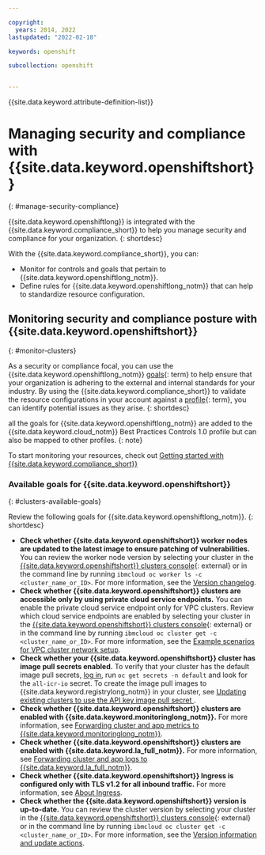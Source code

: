 ```yaml
---

copyright: 
  years: 2014, 2022
lastupdated: "2022-02-18"

keywords: openshift

subcollection: openshift


---
```


{{site.data.keyword.attribute-definition-list}}


# Managing security and compliance with {{site.data.keyword.openshiftshort}}
{: #manage-security-compliance}

{{site.data.keyword.openshiftlong}} is integrated with the {{site.data.keyword.compliance_short}} to help you manage security and compliance for your organization.
{: shortdesc}

With the {{site.data.keyword.compliance_short}}, you can:

* Monitor for controls and goals that pertain to {{site.data.keyword.openshiftlong_notm}}.
* Define rules for {{site.data.keyword.openshiftlong_notm}} that can help to standardize resource configuration.

## Monitoring security and compliance posture with {{site.data.keyword.openshiftshort}}
{: #monitor-clusters}

As a security or compliance focal, you can use the {{site.data.keyword.openshiftlong_notm}} [goals](#x2117978){: term} to help ensure that your organization is adhering to the external and internal standards for your industry. By using the {{site.data.keyword.compliance_short}} to validate the resource configurations in your account against a [profile](#x2034950){: term}, you can identify potential issues as they arise.
{: shortdesc}

all the goals for {{site.data.keyword.openshiftlong_notm}} are added to the {{site.data.keyword.cloud_notm}} Best Practices Controls 1.0 profile but can also be mapped to other profiles.
{: note}

To start monitoring your resources, check out [Getting started with {{site.data.keyword.compliance_short}}](/docs/security-compliance?topic=security-compliance-getting-started)

### Available goals for {{site.data.keyword.openshiftshort}}
{: #clusters-available-goals}

Review the following goals for {{site.data.keyword.openshiftlong_notm}}.
{: shortdesc}


- **Check whether {{site.data.keyword.openshiftshort}} worker nodes are updated to the latest image to ensure patching of vulnerabilities.** You can review the worker node version by selecting your cluster in the [{{site.data.keyword.openshiftshort}} clusters console](https://cloud.ibm.com/kubernetes/clusters?platformType=openshift){: external} or in the command line by running `ibmcloud oc worker ls -c <cluster_name_or_ID>`. For more information, see the [Version changelog](/docs/openshift?topic=openshift-openshift_changelog).
- **Check whether {{site.data.keyword.openshiftshort}} clusters are accessible only by using private cloud service endpoints.** You can enable the private cloud service endpoint only for VPC clusters. Review which cloud service endpoints are enabled by selecting your cluster in the [{{site.data.keyword.openshiftshort}} clusters console](https://cloud.ibm.com/kubernetes/clusters?platformType=openshift){: external} or in the command line by running `ibmcloud oc cluster get -c <cluster_name_or_ID>`. For more information, see the [Example scenarios for VPC cluster network setup](/docs/openshift?topic=openshift-plan_clusters#vpc-workeruser-master).
- **Check whether your {{site.data.keyword.openshiftshort}} cluster has image pull secrets enabled.** To verify that your cluster has the default image pull secrets, [log in](/docs/openshift?topic=openshift-access_cluster), run `oc get secrets -n default` and look for the `all-icr-io` secret. To create the image pull images to {{site.data.keyword.registrylong_notm}} in your cluster, see [Updating existing clusters to use the API key image pull secret
](/docs/openshift?topic=openshift-registry#imagePullSecret_migrate_api_key).
- **Check whether {{site.data.keyword.openshiftshort}} clusters are enabled with {{site.data.keyword.monitoringlong_notm}}.** For more information, see [Forwarding cluster and app metrics to {{site.data.keyword.monitoringlong_notm}}](/docs/openshift?topic=openshift-health-monitor#openshift_monitoring).
- **Check whether {{site.data.keyword.openshiftshort}} clusters are enabled with {{site.data.keyword.la_full_notm}}.** For more information, see [Forwarding cluster and app logs to {{site.data.keyword.la_full_notm}}](/docs/openshift?topic=openshift-health#openshift_logging).
- **Check whether {{site.data.keyword.openshiftshort}} Ingress is configured only with TLS v1.2 for all inbound traffic.** For more information, see [About Ingress](/docs/openshift?topic=openshift-ingress-about-roks4).
- **Check whether the {{site.data.keyword.openshiftshort}} version is up-to-date.** You can review the cluster version by selecting your cluster in the [{{site.data.keyword.openshiftshort}} clusters console](https://cloud.ibm.com/kubernetes/clusters?platformType=openshift){: external} or in the command line by running `ibmcloud oc cluster get -c <cluster_name_or_ID>`. For more information, see the [Version information and update actions](/docs/openshift?topic=openshift-openshift_versions).







